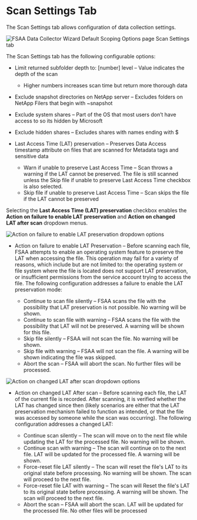 # Scan Settings Tab

The Scan Settings tab allows configuration of data collection settings.

![FSAA Data Collector Wizard Default Scoping Options page Scan Settings tab](/img/product_docs/accessanalyzer/accessanalyzer/enterpriseauditor/admin/datacollector/fsaa/scansettings.png)

The Scan Settings tab has the following configurable options:

- Limit returned subfolder depth to: [number] level – Value indicates the depth of the scan

  - Higher numbers increases scan time but return more thorough data
- Exclude snapshot directories on NetApp server – Excludes folders on NetApp Filers that begin with ~snapshot
- Exclude system shares – Part of the OS that most users don’t have access to so its hidden by Microsoft
- Exclude hidden shares – Excludes shares with names ending with $
- Last Access Time (LAT) preservation – Preserves Data Access timestamp attribute on files that are scanned for Metadata tags and sensitive data

  - Warn if unable to preserve Last Access Time – Scan throws a warning if the LAT cannot be preserved. The file is still scanned unless the Skip file if unable to preserve Last Access Time checkbox is also selected.
  - Skip file if unable to preserve Last Access Time – Scan skips the file if the LAT cannot be preserved

Selecting the  __Last Access Time (LAT) preservation__ checkbox enables the __Action on failure to enable LAT preservation__ and __Action on changed LAT after scan__ dropdown menus.

![Action on failure to enable LAT preservation dropdown options](/img/product_docs/accessanalyzer/accessanalyzer/enterpriseauditor/admin/datacollector/fsaa/defaultscopingoptions/actionlatpreservationfailure.png)

- Action on failure to enable LAT Preservation – Before scanning each file, FSAA attempts to enable an operating system feature to preserve the LAT when accessing the file. This operation may fail for a variety of reasons, which include but are not limited to: the operating system or file system where the file is located does not support LAT preservation, or insufficient permissions from the service account trying to access the file. The following configuration addresses a failure to enable the LAT preservation mode:

  - Continue to scan file silently – FSAA scans the file with the possibility that LAT preservation is not possible. No warning will be shown.
  - Continue to scan file with warning – FSAA scans the file with the possibility that LAT will not be preserved. A warning will be shown for this file.
  - Skip file silently – FSAA will not scan the file. No warning will be shown.
  - Skip file with warning – FSAA will not scan the file. A warning will be shown indicating the file was skipped.
  - Abort the scan – FSAA will abort the scan. No further files will be processed.

![Action on changed LAT after scan dropdown options](/img/product_docs/accessanalyzer/accessanalyzer/enterpriseauditor/admin/datacollector/fsaa/defaultscopingoptions/actionchangedlat.png)

- Action on changed LAT After scan – Before scanning each file, the LAT of the current file is recorded. After scanning, it is verified whether the LAT has changed since then (likely scenarios are either that the LAT preservation mechanism failed to function as intended, or that the file was accessed by someone while the scan was occurring). The following configuration addresses a changed LAT:

  - Continue scan silently – The scan will move on to the next file while updating the LAT for the processed file. No warning will be shown.
  - Continue scan with warning – The scan will continue on to the next file. LAT will be updated for the processed file. A warning will be shown.
  - Force-reset file LAT silently – The scan will reset the file's LAT to its original state before processing. No warning will be shown. The scan will proceed to the next file.
  - Force-reset file LAT with warning – The scan will Reset the file's LAT to its original state before processing. A warning will be shown. The scan will proceed to the next file.
  - Abort the scan – FSAA will abort the scan. LAT will be updated for the processed file. No other files will be processed
